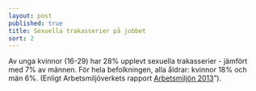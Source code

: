 ```yaml
---
layout: post
published: true
title: Sexuella trakasserier på jobbet
sort: 2
---
```



Av unga kvinnor (16-29) har 28% upplevt sexuella trakasserier - jämfört med 7% av männen. För hela befolkningen, alla åldrar: kvinnor 18% och män 6%. (Enligt Arbetsmiljöverkets rapport [Arbetsmiljön 2013](https://www.av.se/globalassets/filer/statistik/arbetsmiljostatistik-arbetsmiljon-2013-rapport-2014-03.pdf)”).
